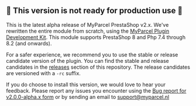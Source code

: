 ## 🚧 This version is not ready for production use 🚧

This is the latest alpha release of MyParcel PrestaShop v2.x. We've rewritten the entire module from scratch, using the [MyParcel Plugin Development Kit]. This module supports PrestaShop 8 and Php 7.4 through 8.2 (and onwards).

For a safer experience, we recommend you to use the stable or release candidate version of the plugin. You can find the stable and release candidates in the [releases] section of this repository. The release candidates are versioned with a `-rc` suffix.

If you do choose to install this version, we would love to hear your feedback. Please report any issues you encounter using the [Bug report for v2.0.0-alpha.x form] or by sending an email to [support@myparcel.nl]

[Bug report for v2.0.0-alpha.x form]: https://github.com/myparcelnl/prestashop/issues/new?labels=pdk&template=ZZ-BUG-REPORT-v2.yml
[MyParcel Plugin Development Kit]: https://developer.myparcel.nl/documentation/52.pdk/
[releases]: https://github.com/myparcelnl/prestashop/releases
[support@myparcel.nl]: mailto:support@myparcel.nl
